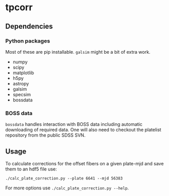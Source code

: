 # tpcorr

## Dependencies

### Python packages

Most of these are pip installable. `galsim` might be a bit of extra work.

 * numpy
 * scipy
 * matplotlib
 * h5py
 * astropy
 * galsim
 * specsim
 * bossdata

### BOSS data

`bossdata` handles interaction with BOSS data including automatic downloading of required data. One will also need to checkout the platelist repository from the public SDSS SVN.

## Usage

To calculate corrections for the offset fibers on a given plate-mjd and save them to an hdf5 file use:

```
./calc_plate_correction.py --plate 6641 --mjd 56383
```

For more options use `./calc_plate_correction.py --help`.